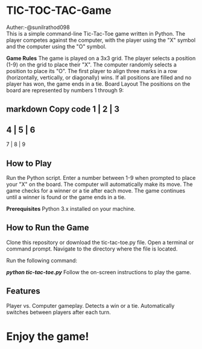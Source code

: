 # TIC-TOC-TAC-Game

Auther:-@sunilrathod098
<br>
This is a simple command-line Tic-Tac-Toe game written in Python. The player competes against the computer, with the player using the "X" symbol and the computer using the "O" symbol.

**Game Rules**
The game is played on a 3x3 grid.
The player selects a position (1-9) on the grid to place their "X".
The computer randomly selects a position to place its "O".
The first player to align three marks in a row (horizontally, vertically, or diagonally) wins.
If all positions are filled and no player has won, the game ends in a tie.
Board Layout
The positions on the board are represented by numbers 1 through 9:

**markdown**
Copy code
 1 | 2 | 3
-----------
 4 | 5 | 6
-----------
 7 | 8 | 9

## How to Play
Run the Python script.
Enter a number between 1-9 when prompted to place your "X" on the board.
The computer will automatically make its move.
The game checks for a winner or a tie after each move.
The game continues until a winner is found or the game ends in a tie.

**Prerequisites**
Python 3.x installed on your machine.

## How to Run the Game
Clone this repository or download the tic-tac-toe.py file.
Open a terminal or command prompt.
Navigate to the directory where the file is located.

Run the following command:

***python tic-tac-toe.py***
Follow the on-screen instructions to play the game.

## Features
Player vs. Computer gameplay.
Detects a win or a tie.
Automatically switches between players after each turn.

# Enjoy the game!